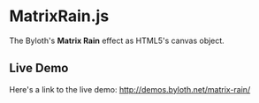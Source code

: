 # MatrixRain.js
The Byloth's **Matrix Rain** effect as HTML5's canvas object.

## Live Demo
Here's a link to the live demo: http://demos.byloth.net/matrix-rain/
